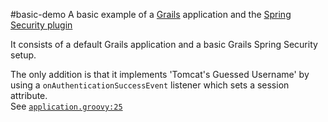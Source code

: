 #basic-demo
A basic example of a [Grails](https://grails.org/) application and the [Spring Security plugin](http://grails-plugins.github.io/grails-spring-security-core/)

It consists of a default Grails application and a basic Grails Spring Security setup.

The only addition is that it implements 'Tomcat's Guessed Username' by using a 
`onAuthenticationSuccessEvent` listener which sets a session attribute.  
See [`application.groovy:25`](https://github.com/cdandoy/grails-security-demo/blob/master/basic-demo/grails-app/conf/application.groovy#L25)
